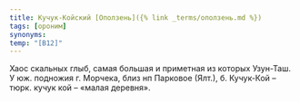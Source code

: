 ```yaml
---
title: Кучук-Койский [Оползень]({% link _terms/оползень.md %})
tags: [ороним]
synonyms:
temp: "[В12]"
---
```


Хаос скальных глыб, самая большая и приметная из которых Узун-Таш. У юж.
подножия г. Морчека, близ нп Парковое (Ялт.), б. Кучук-Кой – тюрк. кучук кой –
«малая деревня».
